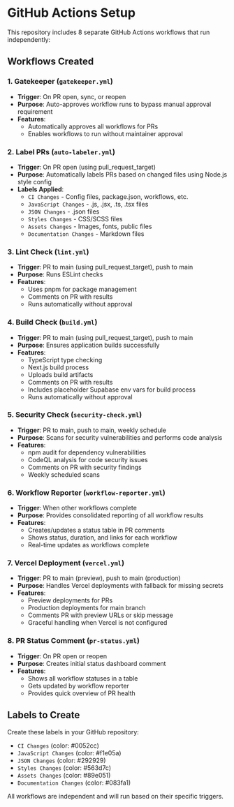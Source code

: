 # GitHub Actions Setup

This repository includes 8 separate GitHub Actions workflows that run independently:

## Workflows Created

### 1. Gatekeeper (`gatekeeper.yml`)
- **Trigger**: On PR open, sync, or reopen  
- **Purpose**: Auto-approves workflow runs to bypass manual approval requirement
- **Features**:
  - Automatically approves all workflows for PRs
  - Enables workflows to run without maintainer approval

### 2. Label PRs (`auto-labeler.yml`)
- **Trigger**: On PR open (using pull_request_target)
- **Purpose**: Automatically labels PRs based on changed files using Node.js style config
- **Labels Applied**:
  - `CI Changes` - Config files, package.json, workflows, etc.
  - `JavaScript Changes` - .js, .jsx, .ts, .tsx files
  - `JSON Changes` - .json files
  - `Styles Changes` - CSS/SCSS files
  - `Assets Changes` - Images, fonts, public files
  - `Documentation Changes` - Markdown files

### 3. Lint Check (`lint.yml`)
- **Trigger**: PR to main (using pull_request_target), push to main
- **Purpose**: Runs ESLint checks
- **Features**:
  - Uses pnpm for package management
  - Comments on PR with results
  - Runs automatically without approval

### 4. Build Check (`build.yml`)
- **Trigger**: PR to main (using pull_request_target), push to main
- **Purpose**: Ensures application builds successfully
- **Features**:
  - TypeScript type checking
  - Next.js build process
  - Uploads build artifacts
  - Comments on PR with results
  - Includes placeholder Supabase env vars for build process
  - Runs automatically without approval

### 5. Security Check (`security-check.yml`)
- **Trigger**: PR to main, push to main, weekly schedule
- **Purpose**: Scans for security vulnerabilities and performs code analysis
- **Features**:
  - npm audit for dependency vulnerabilities
  - CodeQL analysis for code security issues
  - Comments on PR with security findings
  - Weekly scheduled scans

### 6. Workflow Reporter (`workflow-reporter.yml`)
- **Trigger**: When other workflows complete
- **Purpose**: Provides consolidated reporting of all workflow results
- **Features**:
  - Creates/updates a status table in PR comments
  - Shows status, duration, and links for each workflow
  - Real-time updates as workflows complete

### 7. Vercel Deployment (`vercel.yml`)
- **Trigger**: PR to main (preview), push to main (production)
- **Purpose**: Handles Vercel deployments with fallback for missing secrets
- **Features**:
  - Preview deployments for PRs
  - Production deployments for main branch
  - Comments PR with preview URLs or skip message
  - Graceful handling when Vercel is not configured

### 8. PR Status Comment (`pr-status.yml`)
- **Trigger**: On PR open or reopen
- **Purpose**: Creates initial status dashboard comment
- **Features**:
  - Shows all workflow statuses in a table
  - Gets updated by workflow reporter
  - Provides quick overview of PR health

## Labels to Create

Create these labels in your GitHub repository:
- `CI Changes` (color: #0052cc)
- `JavaScript Changes` (color: #f1e05a)
- `JSON Changes` (color: #292929)
- `Styles Changes` (color: #563d7c)
- `Assets Changes` (color: #89e051)
- `Documentation Changes` (color: #083fa1)

All workflows are independent and will run based on their specific triggers.
